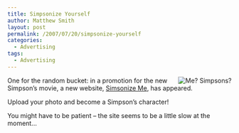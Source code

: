 ```yaml
---
title: Simpsonize Yourself
author: Matthew Smith
layout: post
permalink: /2007/07/20/simpsonize-yourself
categories:
  - Advertising
tags:
  - Advertising
---
```

<img src="http://archive.digivation.net/wp-content/uploads/2007/07/your_image_smaller.png" alt="Me? Simpsons?" align="right" />One for the random bucket: in a promotion for the new Simpson&#8217;s movie, a new website, [Simsonize Me][1], has appeared.

Upload your photo and become a Simpson&#8217;s character!

You might have to be patient &#8211; the site seems to be a little slow at the moment&#8230;

 [1]: http://www.simpsonizeme.com/index.php